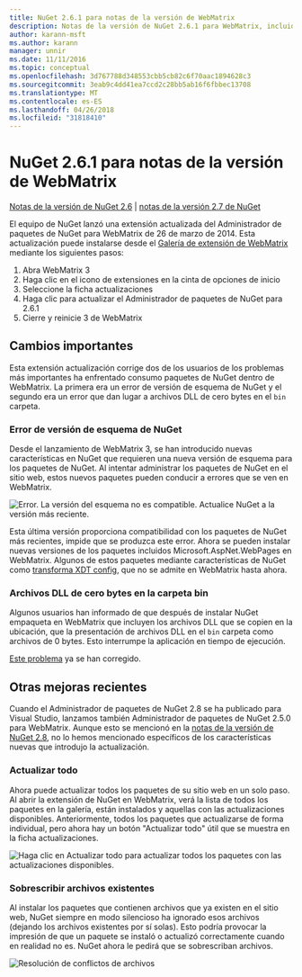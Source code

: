 ```yaml
---
title: NuGet 2.6.1 para notas de la versión de WebMatrix
description: Notas de la versión de NuGet 2.6.1 para WebMatrix, incluidos los problemas conocidos, correcciones de errores, las funciones agregadas y dcr.
author: karann-msft
ms.author: karann
manager: unnir
ms.date: 11/11/2016
ms.topic: conceptual
ms.openlocfilehash: 3d767788d348553cbb5cb82c6f70aac1894628c3
ms.sourcegitcommit: 3eab9c4dd41ea7ccd2c28bb5ab16f6fbbec13708
ms.translationtype: MT
ms.contentlocale: es-ES
ms.lasthandoff: 04/26/2018
ms.locfileid: "31818410"
---
```

# <a name="nuget-261-for-webmatrix-release-notes"></a>NuGet 2.6.1 para notas de la versión de WebMatrix

[Notas de la versión de NuGet 2.6](../release-notes/nuget-2.6.md) | [notas de la versión 2.7 de NuGet](../release-notes/nuget-2.7.md)

El equipo de NuGet lanzó una extensión actualizada del Administrador de paquetes de NuGet para WebMatrix de 26 de marzo de 2014.  Esta actualización puede instalarse desde el [Galería de extensión de WebMatrix](https://blogs.iis.net/webmatrix/retiring-the-webmatrix-extensions-gallery) mediante los siguientes pasos:

1. Abra WebMatrix 3
1. Haga clic en el icono de extensiones en la cinta de opciones de inicio
1. Seleccione la ficha actualizaciones
1. Haga clic para actualizar el Administrador de paquetes de NuGet para 2.6.1
1. Cierre y reinicie 3 de WebMatrix

## <a name="notable-changes"></a>Cambios importantes

Esta extensión actualización corrige dos de los usuarios de los problemas más importantes ha enfrentado consumo paquetes de NuGet dentro de WebMatrix.  La primera era un error de versión de esquema de NuGet y el segundo era un error que dan lugar a archivos DLL de cero bytes en el `bin` carpeta.

### <a name="nuget-schema-version-error"></a>Error de versión de esquema de NuGet

Desde el lanzamiento de WebMatrix 3, se han introducido nuevas características en NuGet que requieren una nueva versión de esquema para los paquetes de NuGet.  Al intentar administrar los paquetes de NuGet en el sitio web, estos nuevos paquetes pueden conducir a errores que se ven en WebMatrix.

![Error. La versión del esquema no es compatible. Actualice NuGet a la versión más reciente.](./media/NuGet-2.8/webmatrix-schema-version.png)

Esta última versión proporciona compatibilidad con los paquetes de NuGet más recientes, impide que se produzca este error. Ahora se pueden instalar nuevas versiones de los paquetes incluidos Microsoft.AspNet.WebPages en WebMatrix.  Algunos de estos paquetes mediante características de NuGet como [transforma XDT config](../release-notes/nuget-2.6.md#xdt), que no se admite en WebMatrix hasta ahora.

### <a name="zero-byte-dlls-in-bin-folder"></a>Archivos DLL de cero bytes en la carpeta bin

Algunos usuarios han informado de que después de instalar NuGet empaqueta en WebMatrix que incluyen los archivos DLL que se copien en la ubicación, que la presentación de archivos DLL en el `bin` carpeta como archivos de 0 bytes.  Esto interrumpe la aplicación en tiempo de ejecución.

[Este problema](https://nuget.codeplex.com/workitem/4060) ya se han corregido.

## <a name="other-recent-improvements"></a>Otras mejoras recientes

Cuando el Administrador de paquetes de NuGet 2.8 se ha publicado para Visual Studio, lanzamos también Administrador de paquetes de NuGet 2.5.0 para WebMatrix.  Aunque esto se mencionó en la [notas de la versión de NuGet 2.8](../release-notes/nuget-2.8.md#webmatrix-nuget-client-updates), no lo hemos mencionado específicos de los características nuevas que introdujo la actualización.

### <a name="update-all"></a>Actualizar todo

Ahora puede actualizar todos los paquetes de su sitio web en un solo paso.  Al abrir la extensión de NuGet en WebMatrix, verá la lista de todos los paquetes en la galería, están instalados y aquellas con las actualizaciones disponibles.  Anteriormente, todos los paquetes que actualizarse de forma individual, pero ahora hay un botón "Actualizar todo" útil que se muestra en la ficha actualizaciones.

![Haga clic en Actualizar todo para actualizar todos los paquetes con las actualizaciones disponibles.](./media/NuGet-2.8/webmatrix-update-all.png)

### <a name="overwrite-existing-files"></a>Sobrescribir archivos existentes

Al instalar los paquetes que contienen archivos que ya existen en el sitio web, NuGet siempre en modo silencioso ha ignorado esos archivos (dejando los archivos existentes por sí solas).  Esto podría provocar la impresión de que un paquete se instaló o actualizó correctamente cuando en realidad no es.  NuGet ahora le pedirá que se sobrescriban archivos.

![Resolución de conflictos de archivos](./media/NuGet-2.8/webmatrix-overwrite-file.png)
